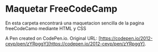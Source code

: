 # Maquetar FreeCodeCamp

En esta carpeta encontrará una maquetacion sencilla de la pagina freeCodeCamo mediante HTML y CSS

A Pen created on CodePen.io. Original URL: [https://codepen.io/2012-cevp/pen/zYRpggY](https://codepen.io/2012-cevp/pen/zYRpggY).
